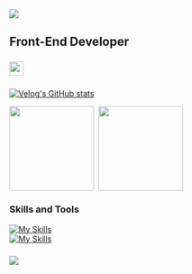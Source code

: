 <img src="https://capsule-render.vercel.app/api?type=waving&color=BDBDC8&height=150&section=header" />
<h2 align="left">Front-End Developer</h2>
 
###
</div>
<div align="left">
<a href="https://hits.seeyoufarm.com"><img src="https://hits.seeyoufarm.com/api/count/incr/badge.svg?url=https%3A%2F%2Fgithub.com%2Fxxziiko%2Fhit-counter&count_bg=%23555555&title_bg=%23555555&icon=github.svg&icon_color=%23E7E7E7&title=hit&edge_flat=true" height="25"/></a>
</div>

###
<div>

[![Velog's GitHub stats](https://velog-readme-stats.vercel.app/api?name=xxziiko)](https://github.com/xxziiko/velog-readme-stats)


</div>

<a href="https://github.com/anuraghazra/github-readme-stats">
  <img height=150 align="center" src="https://github-readme-stats.vercel.app/api?username=xxziiko&theme=graywhite&hide_border=true&rank_icon=github" /></a>&nbsp;
<a href="https://github.com/anuraghazra/convoychat">
  <img height=150 align="center" src="https://github-readme-stats.vercel.app/api/top-langs?username=xxziiko&layout=compact&langs_count=8&card_width=320&theme=graywhite&hide_border=true" />
</a>


### Skills and Tools

[![My Skills](https://skillicons.dev/icons?i=react,nextjs,ts,js,styledcomponents,sass,vite,supabase,html,css)](https://skillicons.dev) <br/>
[![My Skills](https://skillicons.dev/icons?i=git,github,notion,figma)](https://skillicons.dev)


### 



<img src="https://capsule-render.vercel.app/api?type=waving&color=BDBDC8&height=150&section=footer" />

 




